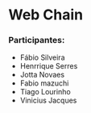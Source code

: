 # Web Chain 

### Participantes:

* Fábio Silveira
* Henrrique Serres
* Jotta Novaes
* Fabio mazuchi
* Tiago Lourinho
* Vinicius Jacques
